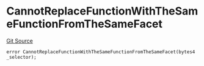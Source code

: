 # CannotReplaceFunctionWithTheSameFunctionFromTheSameFacet
[Git Source](https://github.com/thrackle-io/tron/blob/e7ccb5e31cec6bae24fd2e457f70702e05f2d4b6/src/protocol/economic/ruleProcessor/RuleProcessorDiamondLib.sol)


```solidity
error CannotReplaceFunctionWithTheSameFunctionFromTheSameFacet(bytes4 _selector);
```


